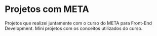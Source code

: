 # Projetos com META
Projetos que realizei juntamente com o curso do META para Front-End Development.
Mini projetos com os conceitos utilizados do curso.
